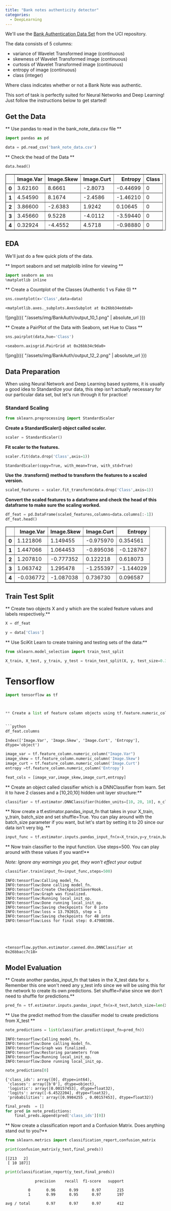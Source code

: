 ```yaml
---
title: "Bank notes authenticity detector"
categories:
  - DeepLearning
---
```



We'll use the [Bank Authentication Data Set](https://archive.ics.uci.edu/ml/datasets/banknote+authentication) from the UCI repository.

The data consists of 5 columns:

* variance of Wavelet Transformed image (continuous)
* skewness of Wavelet Transformed image (continuous)
* curtosis of Wavelet Transformed image (continuous)
* entropy of image (continuous)
* class (integer)

Where class indicates whether or not a Bank Note was authentic.

This sort of task is perfectly suited for Neural Networks and Deep Learning! Just follow the instructions below to get started!

## Get the Data

** Use pandas to read in the bank_note_data.csv file **


```python
import pandas as pd
```


```python
data = pd.read_csv('bank_note_data.csv')
```

** Check the head of the Data **


```python
data.head()
```




<div>
<style scoped>
    .dataframe tbody tr th:only-of-type {
        vertical-align: middle;
    }

    .dataframe tbody tr th {
        vertical-align: top;
    }

    .dataframe thead th {
        text-align: right;
    }
</style>
<table border="1" class="dataframe">
  <thead>
    <tr style="text-align: right;">
      <th></th>
      <th>Image.Var</th>
      <th>Image.Skew</th>
      <th>Image.Curt</th>
      <th>Entropy</th>
      <th>Class</th>
    </tr>
  </thead>
  <tbody>
    <tr>
      <th>0</th>
      <td>3.62160</td>
      <td>8.6661</td>
      <td>-2.8073</td>
      <td>-0.44699</td>
      <td>0</td>
    </tr>
    <tr>
      <th>1</th>
      <td>4.54590</td>
      <td>8.1674</td>
      <td>-2.4586</td>
      <td>-1.46210</td>
      <td>0</td>
    </tr>
    <tr>
      <th>2</th>
      <td>3.86600</td>
      <td>-2.6383</td>
      <td>1.9242</td>
      <td>0.10645</td>
      <td>0</td>
    </tr>
    <tr>
      <th>3</th>
      <td>3.45660</td>
      <td>9.5228</td>
      <td>-4.0112</td>
      <td>-3.59440</td>
      <td>0</td>
    </tr>
    <tr>
      <th>4</th>
      <td>0.32924</td>
      <td>-4.4552</td>
      <td>4.5718</td>
      <td>-0.98880</td>
      <td>0</td>
    </tr>
  </tbody>
</table>
</div>



## EDA

We'll just do a few quick plots of the data.

** Import seaborn and set matplolib inline for viewing **


```python
import seaborn as sns
%matplotlib inline
```

** Create a Countplot of the Classes (Authentic 1 vs Fake 0) **


```python
sns.countplot(x='Class',data=data)
```




    <matplotlib.axes._subplots.AxesSubplot at 0x26bb34edda0>



![png]({{ "/assets/img/BankAuth/output_10_1.png" | absolute_url }})



** Create a PairPlot of the Data with Seaborn, set Hue to Class **


```python
sns.pairplot(data,hue='Class')
```

    <seaborn.axisgrid.PairGrid at 0x26bb34c9da0>



![png]({{ "/assets/img/BankAuth/output_12_2.png" | absolute_url }})


## Data Preparation 

When using Neural Network and Deep Learning based systems, it is usually a good idea to Standardize your data, this step isn't actually necessary for our particular data set, but let's run through it for practice!

### Standard Scaling




```python
from sklearn.preprocessing import StandardScaler
```

**Create a StandardScaler() object called scaler.**


```python
scaler = StandardScaler()
```

**Fit scaler to the features.**


```python
scaler.fit(data.drop('Class',axis=1))
```




    StandardScaler(copy=True, with_mean=True, with_std=True)



**Use the .transform() method to transform the features to a scaled version.**


```python
scaled_features = scaler.fit_transform(data.drop('Class',axis=1))
```

**Convert the scaled features to a dataframe and check the head of this dataframe to make sure the scaling worked.**


```python
df_feat = pd.DataFrame(scaled_features,columns=data.columns[:-1])
df_feat.head()
```




<div>
<style scoped>
    .dataframe tbody tr th:only-of-type {
        vertical-align: middle;
    }

    .dataframe tbody tr th {
        vertical-align: top;
    }

    .dataframe thead th {
        text-align: right;
    }
</style>
<table border="1" class="dataframe">
  <thead>
    <tr style="text-align: right;">
      <th></th>
      <th>Image.Var</th>
      <th>Image.Skew</th>
      <th>Image.Curt</th>
      <th>Entropy</th>
    </tr>
  </thead>
  <tbody>
    <tr>
      <th>0</th>
      <td>1.121806</td>
      <td>1.149455</td>
      <td>-0.975970</td>
      <td>0.354561</td>
    </tr>
    <tr>
      <th>1</th>
      <td>1.447066</td>
      <td>1.064453</td>
      <td>-0.895036</td>
      <td>-0.128767</td>
    </tr>
    <tr>
      <th>2</th>
      <td>1.207810</td>
      <td>-0.777352</td>
      <td>0.122218</td>
      <td>0.618073</td>
    </tr>
    <tr>
      <th>3</th>
      <td>1.063742</td>
      <td>1.295478</td>
      <td>-1.255397</td>
      <td>-1.144029</td>
    </tr>
    <tr>
      <th>4</th>
      <td>-0.036772</td>
      <td>-1.087038</td>
      <td>0.736730</td>
      <td>0.096587</td>
    </tr>
  </tbody>
</table>
</div>



## Train Test Split

** Create two objects X and y which are the scaled feature values and labels respectively.**


```python
X = df_feat
```


```python
y = data['Class']
```

** Use SciKit Learn to create training and testing sets of the data:**


```python
from sklearn.model_selection import train_test_split
```


```python
X_train, X_test, y_train, y_test = train_test_split(X, y, test_size=0.3)
```

# Tensorflow


```python
import tensorflow as tf



** Create a list of feature column objects using tf.feature.numeric_column()**


```python
df_feat.columns
```




    Index(['Image.Var', 'Image.Skew', 'Image.Curt', 'Entropy'], dtype='object')




```python
image_var = tf.feature_column.numeric_column("Image.Var")
image_skew = tf.feature_column.numeric_column('Image.Skew')
image_curt = tf.feature_column.numeric_column('Image.Curt')
entropy =tf.feature_column.numeric_column('Entropy')
```


```python
feat_cols = [image_var,image_skew,image_curt,entropy]
```

** Create an object called classifier which is a DNNClassifier from learn. Set it to have 2 classes and a [10,20,10] hidden unit layer structure:**


```python
classifier = tf.estimator.DNNClassifier(hidden_units=[10, 20, 10], n_classes=2,feature_columns=feat_cols)
```


** Now create a tf.estimator.pandas_input_fn that takes in your X_train, y_train, batch_size and set shuffle=True. You can play around with the batch_size parameter if you want, but let's start by setting it to 20 since our data isn't very big. **


```python
input_func = tf.estimator.inputs.pandas_input_fn(x=X_train,y=y_train,batch_size=20,shuffle=True)
```

** Now train classifier to the input function. Use steps=500. You can play around with these values if you want!**

*Note: Ignore any warnings you get, they won't effect your output*


```python
classifier.train(input_fn=input_func,steps=500)
```

    INFO:tensorflow:Calling model_fn.
    INFO:tensorflow:Done calling model_fn.
    INFO:tensorflow:Create CheckpointSaverHook.
    INFO:tensorflow:Graph was finalized.
    INFO:tensorflow:Running local_init_op.
    INFO:tensorflow:Done running local_init_op.
    INFO:tensorflow:Saving checkpoints for 0 into 
    INFO:tensorflow:loss = 13.792015, step = 1
    INFO:tensorflow:Saving checkpoints for 48 into 
    INFO:tensorflow:Loss for final step: 0.47980386.





    <tensorflow.python.estimator.canned.dnn.DNNClassifier at 0x26bbacc7c18>



## Model Evaluation

** Create another pandas_input_fn that takes in the X_test data for x. Remember this one won't need any y_test info since we will be using this for the network to create its own predictions. Set shuffle=False since we don't need to shuffle for predictions.**


```python
pred_fn = tf.estimator.inputs.pandas_input_fn(x=X_test,batch_size=len(X_test),shuffle=False)
```

** Use the predict method from the classifier model to create predictions from X_test **


```python
note_predictions = list(classifier.predict(input_fn=pred_fn))
```

    INFO:tensorflow:Calling model_fn.
    INFO:tensorflow:Done calling model_fn.
    INFO:tensorflow:Graph was finalized.
    INFO:tensorflow:Restoring parameters from 
    INFO:tensorflow:Running local_init_op.
    INFO:tensorflow:Done running local_init_op.



```python
note_predictions[0]
```




    {'class_ids': array([0], dtype=int64),
     'classes': array([b'0'], dtype=object),
     'logistic': array([0.00157453], dtype=float32),
     'logits': array([-6.4522204], dtype=float32),
     'probabilities': array([0.9984255 , 0.00157453], dtype=float32)}




```python
final_preds  = []
for pred in note_predictions:
    final_preds.append(pred['class_ids'][0])
```

** Now create a classification report and a Confusion Matrix. Does anything stand out to you?**


```python
from sklearn.metrics import classification_report,confusion_matrix
```


```python
print(confusion_matrix(y_test,final_preds))
```

    [[213   2]
     [ 10 187]]



```python
print(classification_report(y_test,final_preds))
```

                 precision    recall  f1-score   support
    
              0       0.96      0.99      0.97       215
              1       0.99      0.95      0.97       197
    
    avg / total       0.97      0.97      0.97       412
    
